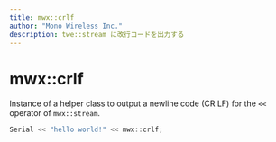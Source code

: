 ```yaml
---
title: mwx::crlf
author: "Mono Wireless Inc."
description: twe::stream に改行コードを出力する
---
```


# mwx::crlf

Instance of a helper class to output a newline code (CR LF) for the `<<` operator of `mwx::stream`.

```cpp
Serial << "hello world!" << mwx::crlf;
```
